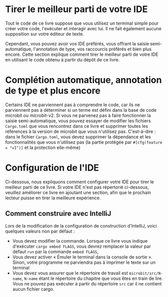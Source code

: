 # Tirer le meilleur parti de votre IDE

Tout le code de ce livre suppose que vous utilisez un terminal simple pour créer votre code,
l'exécuter et interagir avec lui. Il ne fait également aucune supposition sur votre éditeur de texte.

Cependant, vous pouvez avoir vos IDE préférés, vous offrant la saisie semi-automatique, l'annotation de type,
vos raccourcis préférés et bien plus encore. Cette section explique comment tirer le meilleur parti
de votre IDE en utilisant le code obtenu à partir du dépôt de ce livre.

# Complétion automatique, annotation de type et plus encore

Certains IDE ne parviennent pas à comprendre le code, car ils ne parviennent pas à déterminer si un terme
est défini dans la base de code microbit ou microbit-v2. Si vous ne parvenez pas à faire fonctionner la saisie semi-automatique,
vous pouvez essayer de modifier les fichiers `Cargo.toml` que vous rencontrez dans ce livre et supprimer
toutes les références à la version de microbit que vous n'utilisez pas. C'est-à-dire :
dans le fichier `Cargo.toml`, vous devez supprimer la dépendance et les fonctionnalités que vous n'utilisez pas (la partie protégée par `#[cfg(feature = "vI")]` et la protection elle-même)

# Configuration de l'IDE

Ci-dessous, nous expliquons comment configurer votre IDE pour tirer le meilleur parti de ce livre.
Si votre IDE n'est pas répertorié ci-dessous, veuillez améliorer ce livre en ajoutant une section, afin que le prochain
lecteur puisse en tirer la meilleure expérience.

## Comment construire avec IntelliJ

Lors de la modification de la configuration de construction d'IntelliJ, voici quelques valeurs non par défaut :
* Vous devez modifier la commande. Lorsque ce livre vous indique d'exécuter `cargo embed FLAGS`,
vous devrez remplacer la valeur par défaut `run` par la commande `embed FLAGS`,
* Vous devez activer « Émuler le terminal dans la console de sortie ». Sinon, votre programme ne parviendra pas à imprimer le texte sur un terminal
* Vous devez vous assurer que le répertoire de travail est `microbit/src/N-name`, `N-name` étant le répertoire du chapitre que vous
êtes en train de lire. Vous ne pouvez pas exécuter à partir du répertoire `src` car il ne contient aucun fichier cargo.